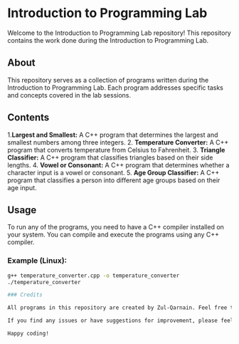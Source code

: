 # Introduction to Programming Lab

Welcome to the Introduction to Programming Lab repository! This repository contains the work done during the Introduction to Programming Lab.

## About

This repository serves as a collection of programs written during the Introduction to Programming Lab. Each program addresses specific tasks and concepts covered in the lab sessions.

## Contents
1.**Largest and Smallest:** A C++ program that determines the largest and smallest numbers among three integers.
2. **Temperature Converter:** A C++ program that converts temperature from Celsius to Fahrenheit.
3. **Triangle Classifier:** A C++ program that classifies triangles based on their side lengths.
4. **Vowel or Consonant:** A C++ program that determines whether a character input is a vowel or consonant.
5. **Age Group Classifier:** A C++ program that classifies a person into different age groups based on their age input.

## Usage

To run any of the programs, you need to have a C++ compiler installed on your system. You can compile and execute the programs using any C++ compiler.

### Example (Linux):

```bash
g++ temperature_converter.cpp -o temperature_converter
./temperature_converter

### Credits

All programs in this repository are created by Zul-Qarnain. Feel free to use, modify, and distribute these programs according to the terms of the [LICENSE](LICENSE) file.

If you find any issues or have suggestions for improvement, please feel free to open an issue or submit a pull request.

Happy coding!

